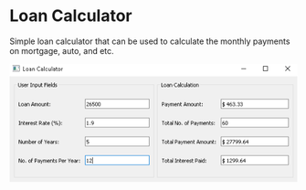 # Loan Calculator
Simple loan calculator that can be used to calculate the monthly payments on mortgage, auto, and etc.


![Alt Text](https://github.com/choia/loan-calculator/blob/master/Loan_calculator_sc.png?raw=true)
